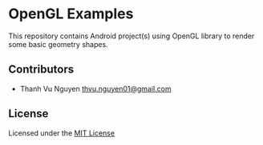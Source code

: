 # OpenGL Examples
This repository contains Android project(s) using OpenGL library to render some basic geometry shapes.
## Contributors
- Thanh Vu Nguyen <thvu.nguyen01@gmail.com>
## License
Licensed under the [MIT License](LICENSE)